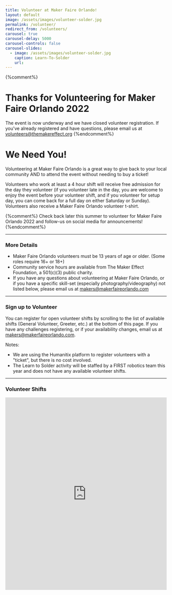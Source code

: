 ```yaml
---
title: Volunteer at Maker Faire Orlando!
layout: default
image: /assets/images/volunteer-solder.jpg
permalink: /volunteer/
redirect_from: /volunteers/
carousel: true
carousel-delay: 5000
carousel-controls: false
carousel-slides:
  - image: /assets/images/volunteer-solder.jpg
    caption: Learn-To-Solder
    url:
---
```

{%comment%}
# Thanks for Volunteering for Maker Faire Orlando 2022
The event is now underway and we have closed volunteer registration. If you've already registered and have questions, please email us at <volunteers@themakereffect.org>
{%endcomment%}

# We Need You!
Volunteering at Maker Faire Orlando is a great way to give back to your local community AND to attend the event without needing to buy a ticket!

Volunteers who work at least a 4 hour shift will receive free admission for the day they volunteer (if you volunteer late in the day, you are welcome to enjoy the event before your volunteer shift, and if you volunteer for setup day, you can come back for a full day on either Saturday or Sunday). Volunteers also receive a Maker Faire Orlando volunteer t-shirt.

{%comment%}
Check back later this summer to volunteer for Maker Faire Orlando 2022 and follow-us on social media for announcements!
{%endcomment%}

---

### More Details
* Maker Faire Orlando volunteers must be 13 years of age or older. (Some roles require 16+ or 18+)
* Community service hours are available from The Maker Effect Foundation, a 501(c)(3) public charity.
* If you have any questions about volunteering at Maker Faire Orlando, or if you have a specific skill-set (especially photography/videography) not listed below, please email us at <makers@makerfaireorlando.com>

---

### Sign up to Volunteer
You can register for open volunteer shifts by scrolling to the list of available shifts (General Volunteer, Greeter, etc.) at the bottom of this page. If you have any challenges registering, or if your availability changes, email us at <makers@makerfaireorlando.com>.

Notes:
* We are using the Humanitix platform to register volunteers with a "ticket", but there is no cost involved.
* The Learn to Solder activity will be staffed by a FIRST robotics team this year and does not have any available volunteer shifts.

---
### Volunteer Shifts

<iframe id="iframe-container" src="https://events.humanitix.com/mfo-volunteer-signup/tickets?w=true&p=%23353337" width="100%" height="600px" frameborder="0"></iframe>
<script>
    var humanitix = {
        findPos: function(obj) {
            var curtop = 0;
            if (obj.offsetParent) {
            do {
                curtop += obj.offsetTop;
            } while ((obj = obj.offsetParent));
            return [curtop];
            }
        }
    };
    window.addEventListener('message', function (e) {
        if (e.origin !== "https://events.humanitix.com"){
            return;
        }   
        var messageData = e.data;
        var iframeEl = document.getElementById('iframe-container');
        if (iframeEl && messageData && !isNaN(messageData.scrollHeight)){
            iframeEl.style.height = messageData.scrollHeight + 'px';
        }
        if (iframeEl && messageData && messageData.pageChange) {
          window.scroll(0, humanitix.findPos(iframeEl));
      }

    }, false);</script>
